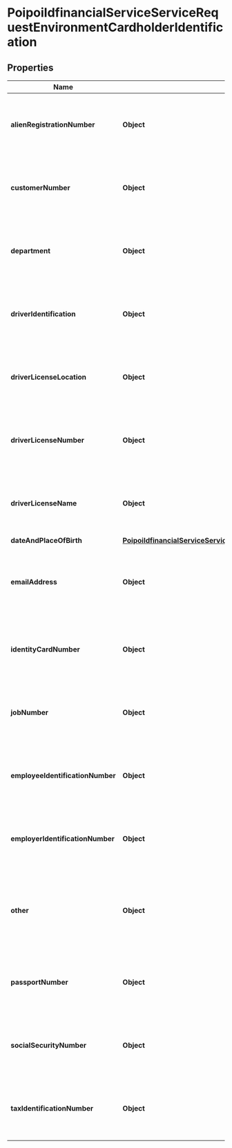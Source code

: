 # PoipoiIdfinancialServiceServiceRequestEnvironmentCardholderIdentification

## Properties
Name | Type | Description | Notes
------------ | ------------- | ------------- | -------------
**alienRegistrationNumber** | **Object** | Specifies a character string with a maximum length of 35 characters.&lt;br/&gt; |  [optional]
**customerNumber** | **Object** | Specifies a character string with a maximum length of 35 characters.&lt;br/&gt; |  [optional]
**department** | **Object** | Specifies a character string with a maximum length of 35 characters.&lt;br/&gt; |  [optional]
**driverIdentification** | **Object** | Specifies a character string with a maximum length of 35 characters.&lt;br/&gt; |  [optional]
**driverLicenseLocation** | **Object** | Specifies a character string with a maximum length of 35 characters.&lt;br/&gt; |  [optional]
**driverLicenseNumber** | **Object** | Specifies a character string with a maximum length of 35 characters.&lt;br/&gt; |  [optional]
**driverLicenseName** | **Object** | Specifies a character string with a maximum length of 35 characters.&lt;br/&gt; |  [optional]
**dateAndPlaceOfBirth** | [**PoipoiIdfinancialServiceServiceRequestEnvironmentCardholderIdentificationDateAndPlaceOfBirth**](PoipoiIdfinancialServiceServiceRequestEnvironmentCardholderIdentificationDateAndPlaceOfBirth.md) |  |  [optional]
**emailAddress** | **Object** | Specifies a character string with a maximum length of 256 characters.&lt;br/&gt; |  [optional]
**identityCardNumber** | **Object** | Specifies a character string with a maximum length of 35 characters.&lt;br/&gt; |  [optional]
**jobNumber** | **Object** | Specifies a character string with a maximum length of 35 characters.&lt;br/&gt; |  [optional]
**employeeIdentificationNumber** | **Object** | Specifies a character string with a maximum length of 35 characters.&lt;br/&gt; |  [optional]
**employerIdentificationNumber** | **Object** | Specifies a character string with a maximum length of 35 characters.&lt;br/&gt; |  [optional]
**other** | **Object** | Unique identification of a person, as assigned by an institution, using an identification scheme. |  [optional]
**passportNumber** | **Object** | Specifies a character string with a maximum length of 35 characters.&lt;br/&gt; |  [optional]
**socialSecurityNumber** | **Object** | Specifies a character string with a maximum length of 35 characters.&lt;br/&gt; |  [optional]
**taxIdentificationNumber** | **Object** | Specifies a character string with a maximum length of 35 characters.&lt;br/&gt; |  [optional]
